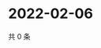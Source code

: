 # 2022-02-06

共 0 条

<!-- BEGIN WEIBO -->
<!-- 最后更新时间 Sun Feb 06 2022 10:35:43 GMT+0800 (China Standard Time) -->

<!-- END WEIBO -->
